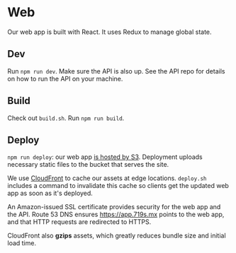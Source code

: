 # Web
Our web app is built with React. It uses Redux to manage global state.


## Dev
Run `npm run dev`. Make sure the API is also up. See the API repo for details on how to run the API on your machine.


## Build
Check out `build.sh`. Run `npm run build`.


## Deploy
`npm run deploy`: our web app [is hosted by S3](https://docs.aws.amazon.com/AmazonS3/latest/dev/website-hosting-custom-domain-walkthrough.html). Deployment uploads necessary static files to the bucket that serves the site.

We use [CloudFront](https://console.aws.amazon.com/cloudfront/home?region=us-west-2#) to cache our assets at edge locations. `deploy.sh` includes a command to invalidate this cache so clients get the updated web app as soon as it's deployed.

An Amazon-issued SSL certificate provides security for the web app and the API.
Route 53 DNS ensures <https://app.719s.mx> points to the web app, and that HTTP requests are redirected to HTTPS.

CloudFront also __gzips__ assets, which greatly reduces bundle size and initial load time.
